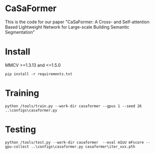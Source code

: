 # CaSaFormer
This is the code for our paper "CaSaFormer: A Cross- and Self-attention Based Lightweight Network for Large-scale Building Semantic Segmentation"
# Install
MMCV >=1.3.13 and <=1.5.0

`pip install -r requirements.txt`
# Training
`python /tools/train.py --work-dir casaformer --gpus 1 --seed 26 ..\configs\casaformer.py` 
# Testing
`python /tools/test.py --work-dir casaformer  --eval mIoU mFscore --gpu-collect ..\configs\casaformer.py casaformer\iter_xxx.pth`
